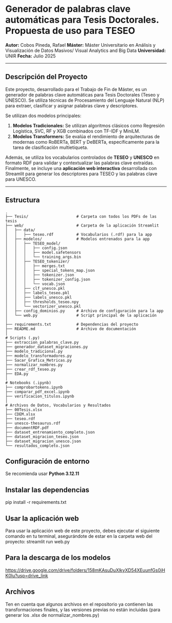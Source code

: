 # Generador de palabras clave automáticas para Tesis Doctorales. Propuesta de uso para TESEO

**Autor:** Cobos Pineda, Rafael 
**Máster:** Máster Universitario en Análisis y Visualización de Datos Masivos/ Visual Analytics and Big Data 
**Universidad:** UNIR 
**Fecha:** Julio 2025

---

## Descripción del Proyecto

Este proyecto, desarrollado para el Trabajo de Fin de Máster, es un generador de palabras clave automáticas para Tesis Doctorales (Teseo y UNESCO). Se utiliza técnicas de Procesamiento del Lenguaje Natural (NLP) para extraer, clasificar y asignar palabras clave y descriptores.

Se utilizan dos modelos principales:
1.  **Modelos Tradicionales:** Se utilizan algoritmos clásicos como Regresión Logística, SVC, RF y XGB combinados con TF-IDF y MiniLM.
2.  **Modelos Transformers:** Se evalúa el rendimiento de arquitecturas de modernas como RoBERTa, BERT y DeBERTa, específicamente para la tarea de clasificación multietiqueta.

Además, se utiliza los vocabularios controlados de **TESEO** y **UNESCO** en formato RDF para validar y contextualizar las palabras clave extraídas. Finalmente, se incluye una **aplicación web interactiva** desarrollada con Streamlit para generar los descriptores para TESEO y las palabras clave para UNESCO.

---

## Estructura 
```
.
├── Tesis/                     # Carpeta con todos los PDFs de las tesis
├── web/                       # Carpeta de la aplicación Streamlit
│   ├── data/
│   │   ├── teseo.rdf          # Vocabularios (.rdf) para la app
│   ├── modelos/               # Modelos entrenados para la app
│   │   ├── TESEO_model/
│   │   │   ├── config.json
│   │   │   ├── model.safetensors
│   │   │   └── training_args.bin
│   │   ├── TESEO_tokenizer/
│   │   │   ├── merges.txt
│   │   │   ├── special_tokens_map.json
│   │   │   ├── tokenizer.json
│   │   │   ├── tokenizer_config.json
│   │   │   └── vocab.json
│   │   ├── clf_unesco.pkl
│   │   ├── labels_teseo.pkl
│   │   ├── labels_unesco.pkl
│   │   ├── thresholds_teseo.npy
│   │   └── vectorizer_unesco.pkl
│   ├── config_dominios.py     # Archivo de configuración para la app
│   └── web.py                 # Script principal de la aplicación
│
├── requirements.txt           # Dependencias del proyecto
├── README.md                  # Archivo de documentación
│
# Scripts (.py)
├── extraccion_palabras_clave.py
├── generador_dataset_migraciones.py
├── modelo_tradicional.py
├── modelo_transformadores.py
├── Sacar_Grafica_Metricas.py
├── normalizar_nombres.py
├── crear_rdf_teseo.py
├── EDA.py
│
# Notebooks (.ipynb)
├── comprobartokens.ipynb
├── comparar_pdf_excel.ipynb
├── verificacion_titulos.ipynb
│
# Archivos de Datos, Vocabularios y Resultados
├── 00Tesis.xlsx
├── CDEM.xlsx
├── teseo.rdf
├── unesco-thesaurus.rdf
├── documentRDF.pdf
├── dataset_entrenamiento_completo.json
├── dataset_migracion_teseo.json
├── dataset_migracion_unesco.json
└── resultados_completo.json
```
## Configuración de entorno
Se recomienda usar **Python 3.12.11**

## Instalar las dependencias
pip install -r requirements.txt

## Usar la aplicación web
Para usar la aplicación web de este proyecto, debes ejecutar el siguiente comando en tu terminal, asegurándote de estar en la carpeta web del proyecto:
streamlit run web.py

## Para la descarga de los modelos
https://drive.google.com/drive/folders/158mKAsuDuXlkyXD54XEuunfGs0jHK0lu?usp=drive_link

## Archivos
Ten en cuenta que algunos archivos en el repositorio ya contienen las transformaciones finales, y las versiones previas no están incluidas (para generar los .xlsx de normalizar_nombres.py)
